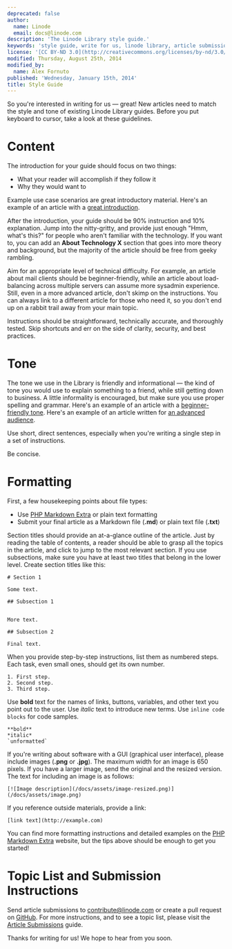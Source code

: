 ```yaml
---
deprecated: false
author:
  name: Linode
  email: docs@linode.com
description: 'The Linode Library style guide.'
keywords: 'style guide, write for us, linode library, article submissions'
license: '[CC BY-ND 3.0](http://creativecommons.org/licenses/by-nd/3.0/us/)'
modified: Thursday, August 25th, 2014
modified_by:
  name: Alex Fornuto
published: 'Wednesday, January 15th, 2014'
title: Style Guide
---
```


So you're interested in writing for us — great! New articles need to match the style and tone of existing Linode Library guides. Before you put keyboard to cursor, take a look at these guidelines.

# Content

The introduction for your guide should focus on two things:

-   What your reader will accomplish if they follow it
-   Why they would want to

Example use case scenarios are great introductory material. Here's an example of an article with a [great introduction](/docs/rescue-and-rebuild).

After the introduction, your guide should be 90% instruction and 10% explanation. Jump into the nitty-gritty, and provide just enough "Hmm, what's this?" for people who aren't familiar with the technology. If you want to, you can add an **About Technology X** section that goes into more theory and background, but the majority of the article should be free from geeky rambling.

Aim for an appropriate level of technical difficulty. For example, an article about mail clients should be beginner-friendly, while an article about load-balancing across multiple servers can assume more sysadmin experience. Still, even in a more advanced article, don't skimp on the instructions. You can always link to a different article for those who need it, so you don't end up on a rabbit trail away from your main topic.

Instructions should be straightforward, technically accurate, and thoroughly tested. Skip shortcuts and err on the side of clarity, security, and best practices.

# Tone

The tone we use in the Library is friendly and informational — the kind of tone you would use to explain something to a friend, while still getting down to business. A little informality is encouraged, but make sure you use proper spelling and grammar. Here's an example of an article with a [beginner-friendly tone](/docs/migrate-from-shared). Here's an example of an article written for [an advanced audience](/docs/email/postfix/postfix2.9.6-dovecot2.0.19-mysql).

Use short, direct sentences, especially when you're writing a single step in a set of instructions.

Be concise.

# Formatting

First, a few housekeeping points about file types:

-   Use [PHP Markdown Extra](https://michelf.ca/projects/php-markdown/extra/) or plain text formatting
-   Submit your final article as a Markdown file (**.md**) or plain text file (**.txt**)

Section titles should provide an at-a-glance outline of the article. Just by reading the table of contents, a reader should be able to grasp all the topics in the article, and click to jump to the most relevant section. If you use subsections, make sure you have at least two titles that belong in the lower level. Create section titles like this:

    # Section 1 

    Some text.

    ## Subsection 1 


    More text.

    ## Subsection 2 

    Final text.

When you provide step-by-step instructions, list them as numbered steps. Each task, even small ones, should get its own number.

    1. First step.
    2. Second step.
    3. Third step.

Use **bold** text for the names of links, buttons, variables, and other text you point out to the user. Use *italic* text to introduce new terms. Use `inline code blocks` for code samples.

    **bold**
    *italic*
    `unformatted`

If you're writing about software with a GUI (graphical user interface), please include images (**.png** or **.jpg**). The maximum width for an image is 650 pixels. If you have a larger image, send the original and the resized version. The text for including an image is as follows:

    [![Image description](/docs/assets/image-resized.png)](/docs/assets/image.png)


If you reference outside materials, provide a link:

    [link text](http://example.com)

You can find more formatting instructions and detailed examples on the [PHP Markdown Extra](https://michelf.ca/projects/php-markdown/extra/) website, but the tips above should be enough to get you started!

# Topic List and Submission Instructions

Send article submissions to <contribute@linode.com> or create a pull request on [GitHub](https://github.com/linode/docs). For more instructions, and to see a topic list, please visit the [Article Submissions](/docs/contribute) guide.

Thanks for writing for us! We hope to hear from you soon.



